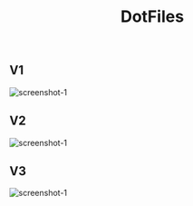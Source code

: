 <h1 align="center">DotFiles</h1>
<br>

## V1

![screenshot-1](https://raw.githubusercontent.com/Sidd-Dino/Dot_Files/master/V1/screenshot_V1.png) <br />

## V2

![screenshot-1](https://raw.githubusercontent.com/Sidd-Dino/Dot_Files/master/V2/screenshot_V2.png) <br />

## V3
![screenshot-1](https://raw.githubusercontent.com/Sidd-Dino/Dot_Files/master/V3/screenshot_V3.png) <br />
